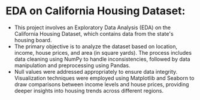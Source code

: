 # EDA on California Housing Dataset:
-  This project involves an Exploratory Data Analysis (EDA) on the California Housing Dataset, which contains data from the state's housing board.
-  The primary objective is to analyze the dataset based on location, income, house prices, and area (in square yards). The process includes data cleaning using NumPy to handle inconsistencies, followed by data manipulation and preprocessing using Pandas. 
-  Null values were addressed appropriately to ensure data integrity. Visualization techniques were employed using Matplotlib and Seaborn to draw comparisons between income levels and house prices, providing deeper insights into housing trends across different regions.
